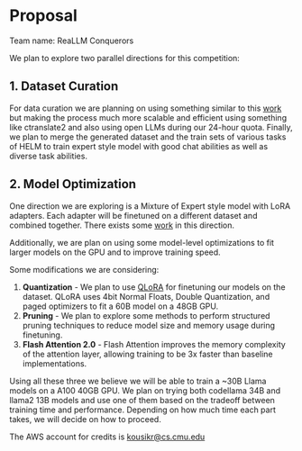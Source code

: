 
# Proposal
Team name: ReaLLM Conquerors

We plan to explore two parallel directions for this competition:

## 1. Dataset Curation

For data curation we are planning on using something similar to this [work](https://arxiv.org/pdf/2308.06259.pdf) but making the process much more scalable and efficient using something like ctranslate2 and also using open LLMs during our 24-hour quota. Finally, we plan to merge the generated dataset and the train sets of various tasks of HELM to train expert style model with good chat abilities as well as diverse task abilities.

## 2. Model Optimization
One direction we are exploring is a Mixture of Expert style model with LoRA adapters. Each adapter will be finetuned on a different dataset and combined together. There exists some [work](https://arxiv.org/pdf/2307.13269.pdf) in this direction.

Additionally, we are plan on using some model-level optimizations to fit larger models on the GPU and to improve training speed. 

Some modifications we are considering:
1. **Quantization** - We plan to use [QLoRA](https://arxiv.org/pdf/2305.14314.pdf) for finetuning our models on the dataset. QLoRA uses 4bit Normal Floats, Double Quantization, and paged optimizers to fit a 60B model on a 48GB GPU.
2. **Pruning** - We plan to explore some methods to perform structured pruning techniques to reduce model size and memory usage during finetuning.
3. **Flash Attention 2.0** - Flash Attention improves the memory complexity of the attention layer, allowing training to be 3x faster than baseline implementations.

Using all these three we believe we will be able to train a ~30B Llama models on a A100 40GB GPU. We plan on trying both codellama 34B and llama2 13B models and use one of them based on the tradeoff between training time and performance. Depending on how much time each part takes, we will decide on how to proceed.

The AWS account for credits is kousikr@cs.cmu.edu



